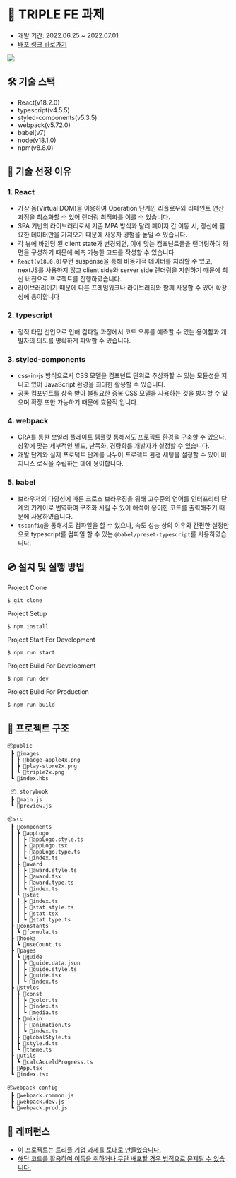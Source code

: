 # 🛫 TRIPLE FE 과제
- 개발 기간: 2022.06.25 ~ 2022.07.01
- [배포 링크 바로가기](https://62bf13878c1376030ad0d31c--resplendent-sable-4f3b57.netlify.app/)  

<img src="https://user-images.githubusercontent.com/65222200/176926536-0b241eac-a880-4fe2-9772-a0fe63527e5f.gif">

## 🛠️ 기술 스택
- React(v18.2.0)
- typescript(v4.5.5)
- styled-components(v5.3.5)
- webpack(v5.72.0)
- babel(v7)
- node(v18.1.0)
- npm(v8.8.0)

## 📄 기술 선정 이유

### **1. React**
- 가상 돔(Virtual DOM)을 이용하여 Operation 단계인 리플로우와 리페인트 연산 과정을 최소화할 수 있어 랜더링 최적화를 이룰 수 있습니다.
- SPA 기반의 라이브러리로서 기존 MPA 방식과 달리 페이지 간 이동 시, 갱신에 필요한 데이터만을 가져오기 때문에 사용자 경험을 높일 수 있습니다.
- 각 뷰에 바인딩 된 client state가 변경되면, 이에 맞는 컴포넌트들을 랜더링하여 화면을 구성하기 때문에 예측 가능한 코드를 작성할 수 있습니다.
- `React(v18.0.0)`부턴 suspense을 통해 비동기적 데이터를 처리할 수 있고, nextJS를 사용하지 않고 client side와 server side 렌더링을 지원하기 때문에
   최신 버전으로 프로젝트를 진행하였습니다.
- 라이브러리이기 때문에 다른 프레임워크나 라이브러리와 함께 사용할 수 있어 확장성에 용이합니다

### **2. typescript**
- 정적 타입 선언으로 인해 컴파일 과정에서 코드 오류를 예측할 수 있는 용이함과 개발자의 의도를 명확하게 파악할 수 있습니다.

### **3. styled-components**
- css-in-js 방식으로서 CSS 모델을 컴포넌트 단위로 추상화할 수 있는 모듈성을 지니고 있어 JavaScript 환경을 최대한 활용할 수 있습니다.
- 공통 컴포넌트를 상속 받아 불필요한 중복 CSS 모델을 사용하는 것을 방지할 수 있으며 확장 또한 가능하기 때문에 효율적 입니다.

### **4. webpack**
- CRA를 통한 보일러 플레이트 템플릿 통해서도 프로젝트 환경을 구축할 수 있으나, 상황에 맞는 세부적인 빌드, 난독화, 경량화를 개발자가 설정할 수 있습니다.
- 개발 단계와 실제 프로덕트 단계를 나누어 프로젝트 환경 세팅을 설정할 수 있어 비지니스 로직을 수립하는 데에 용이합니다.

### **5. babel**
- 브라우저의 다양성에 따른 크로스 브라우징을 위해 고수준의 언어를 인터프리터 단계의 기계어로 번역하여 구조화 시킬 수 있어 해석이 용이한 코드를 출력해주기 때문에 사용하였습니다.
- `tsconfig`을 통해서도 컴파일을 할 수 있으나, 속도 성능 상의 이유와 간편한 설정만으로 typescript를 컴파일 할 수 있는 `@babel/preset-typescript`를 사용하였습니다.


## 💿 설치 및 실행 방법

Project Clone

`$ git clone` 

Project Setup

`$ npm install`

Project Start For Development

`$ npm run start`

Project Build For Development

`$ npm run dev`

Project Build For Production

`$ npm run build`


## 🌲 프로젝트 구조

```
📦public
 ┣ 📂images
 ┃ ┣ 📜badge-apple4x.png
 ┃ ┣ 📜play-store2x.png
 ┃ ┗ 📜triple2x.png
 ┗ 📜index.hbs
 
 📦.storybook
 ┣ 📜main.js
 ┗ 📜preview.js
 
📦src
 ┣ 📂components
 ┃ ┣ 📂appLogo
 ┃ ┃ ┣ 📜appLogo.style.ts
 ┃ ┃ ┣ 📜appLogo.tsx
 ┃ ┃ ┣ 📜appLogo.type.ts
 ┃ ┃ ┗ 📜index.ts
 ┃ ┣ 📂award
 ┃ ┃ ┣ 📜award.style.ts
 ┃ ┃ ┣ 📜award.tsx
 ┃ ┃ ┣ 📜award.type.ts
 ┃ ┃ ┗ 📜index.ts
 ┃ ┗ 📂stat
 ┃ ┃ ┣ 📜index.ts
 ┃ ┃ ┣ 📜stat.style.ts
 ┃ ┃ ┣ 📜stat.tsx
 ┃ ┃ ┗ 📜stat.type.ts
 ┣ 📂constants
 ┃ ┗ 📜formula.ts
 ┣ 📂hooks
 ┃ ┗ 📜useCount.ts
 ┣ 📂pages
 ┃ ┗ 📂guide
 ┃ ┃ ┣ 📜guide.data.json
 ┃ ┃ ┣ 📜guide.style.ts
 ┃ ┃ ┣ 📜guide.tsx
 ┃ ┃ ┗ 📜index.ts
 ┣ 📂styles
 ┃ ┣ 📂const
 ┃ ┃ ┣ 📜color.ts
 ┃ ┃ ┣ 📜index.ts
 ┃ ┃ ┗ 📜media.ts
 ┃ ┣ 📂mixin
 ┃ ┃ ┣ 📜animation.ts
 ┃ ┃ ┗ 📜index.ts
 ┃ ┣ 📜globalStyle.ts
 ┃ ┣ 📜style.d.ts
 ┃ ┗ 📜theme.ts
 ┣ 📂utils
 ┃ ┗ 📜calcAcceldProgress.ts
 ┣ 📜App.tsx
 ┗ 📜index.tsx

📦webpack-config
 ┣ 📜webpack.common.js
 ┣ 📜webpack.dev.js
 ┗ 📜webpack.prod.js
```

## 📕 레퍼런스

- 이 프로젝트는 <u>[트리플](https://triple.guide/) 기업 과제를 토대로 만들었습니다.
- 해당 코드를 활용하여 이득을 취하거나 무단 배포할 경우 법적으로 문제될 수 있습니다.
